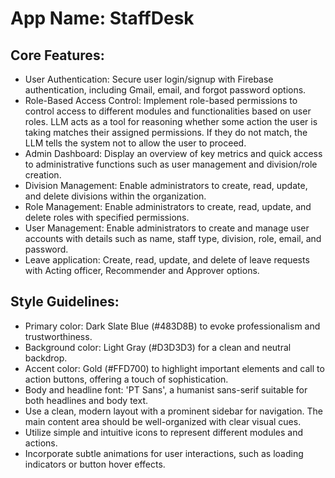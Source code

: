 # **App Name**: StaffDesk

## Core Features:

- User Authentication: Secure user login/signup with Firebase authentication, including Gmail, email, and forgot password options.
- Role-Based Access Control: Implement role-based permissions to control access to different modules and functionalities based on user roles. LLM acts as a tool for reasoning whether some action the user is taking matches their assigned permissions. If they do not match, the LLM tells the system not to allow the user to proceed.
- Admin Dashboard: Display an overview of key metrics and quick access to administrative functions such as user management and division/role creation.
- Division Management: Enable administrators to create, read, update, and delete divisions within the organization.
- Role Management: Enable administrators to create, read, update, and delete roles with specified permissions.
- User Management: Enable administrators to create and manage user accounts with details such as name, staff type, division, role, email, and password.
- Leave application: Create, read, update, and delete of leave requests with Acting officer, Recommender and Approver options.

## Style Guidelines:

- Primary color: Dark Slate Blue (#483D8B) to evoke professionalism and trustworthiness.
- Background color: Light Gray (#D3D3D3) for a clean and neutral backdrop.
- Accent color: Gold (#FFD700) to highlight important elements and call to action buttons, offering a touch of sophistication.
- Body and headline font: 'PT Sans', a humanist sans-serif suitable for both headlines and body text.
- Use a clean, modern layout with a prominent sidebar for navigation. The main content area should be well-organized with clear visual cues.
- Utilize simple and intuitive icons to represent different modules and actions.
- Incorporate subtle animations for user interactions, such as loading indicators or button hover effects.